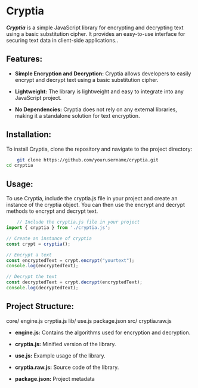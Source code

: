 # Cryptia

**_Cryptia_** is a simple JavaScript library for encrypting and decrypting text using a basic substitution cipher. It provides an easy-to-use interface for securing text data in client-side applications..

## Features:

- **Simple Encryption and Decryption:** Cryptia allows developers to easily encrypt and decrypt text using a basic substitution cipher.

- **Lightweight:** The library is lightweight and easy to integrate into any JavaScript project.

- **No Dependencies:**  Cryptia does not rely on any external libraries, making it a standalone solution for text encryption.

## Installation:

To install Cryptia, clone the repository and navigate to the project directory:

```bash
    git clone https://github.com/yourusername/cryptia.git
cd cryptia
```
## Usage:

To use Cryptia, include the cryptia.js file in your project and create an instance of the cryptia object. You can then use the encrypt and decrypt methods to encrypt and decrypt text.

```javascript
    // Include the cryptia.js file in your project
import { cryptia } from './cryptia.js';

// Create an instance of cryptia
const crypt = cryptia();

// Encrypt a text
const encryptedText = crypt.encrypt("yourtext");
console.log(encryptedText);

// Decrypt the text
const decryptedText = crypt.decrypt(encryptedText);
console.log(decryptedText);
```


## Project Structure:
core/
    engine.js
cryptia.js
lib/
    use.js
package.json
src/
    cryptia.raw.js


- **engine.js:** Contains the algorithms used for encryption and decryption.

- **cryptia.js:** Minified version of the library.

- **use.js:** Example usage of the library.

- **cryptia.raw.js:** Source code of the library.

- **package.json:** Project metadata

